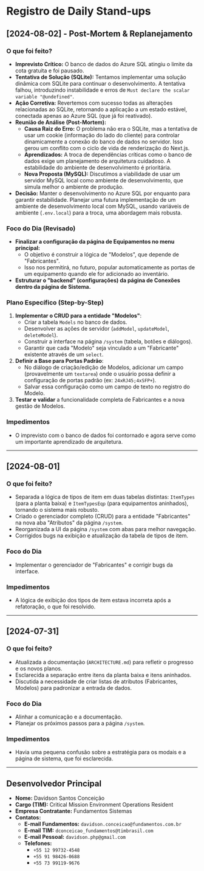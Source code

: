 # Registro de Daily Stand-ups

## [2024-08-02] - Post-Mortem & Replanejamento

### O que foi feito?
- **Imprevisto Crítico:** O banco de dados do Azure SQL atingiu o limite da cota gratuita e foi pausado.
- **Tentativa de Solução (SQLite):** Tentamos implementar uma solução dinâmica com SQLite para continuar o desenvolvimento. A tentativa falhou, introduzindo instabilidade e erros de `Must declare the scalar variable "@undefined"`.
- **Ação Corretiva:** Revertemos com sucesso todas as alterações relacionadas ao SQLite, retornando a aplicação a um estado estável, conectada apenas ao Azure SQL (que já foi reativado).
- **Reunião de Análise (Post-Mortem):**
  - **Causa Raiz do Erro:** O problema não era o SQLite, mas a tentativa de usar um cookie (informação do lado do cliente) para controlar dinamicamente a conexão do banco de dados no servidor. Isso gerou um conflito com o ciclo de vida de renderização do Next.js.
  - **Aprendizados:** A troca de dependências críticas como o banco de dados exige um planejamento de arquitetura cuidadoso. A estabilidade do ambiente de desenvolvimento é prioritária.
  - **Nova Proposta (MySQL):** Discutimos a viabilidade de usar um servidor MySQL local como ambiente de desenvolvimento, que simula melhor o ambiente de produção.
- **Decisão:** Manter o desenvolvimento no Azure SQL por enquanto para garantir estabilidade. Planejar uma futura implementação de um ambiente de desenvolvimento local com MySQL, usando variáveis de ambiente (`.env.local`) para a troca, uma abordagem mais robusta.

### Foco do Dia (Revisado)
- **Finalizar a configuração da página de Equipamentos no menu principal:**
  - O objetivo é construir a lógica de "Modelos", que depende de "Fabricantes".
  - Isso nos permitirá, no futuro, popular automaticamente as portas de um equipamento quando ele for adicionado ao inventário.
- **Estruturar o "backend" (configurações) da página de Conexões dentro da página de Sistema.**

### Plano Específico (Step-by-Step)
1.  **Implementar o CRUD para a entidade "Modelos"**:
    - Criar a tabela `Models` no banco de dados.
    - Desenvolver as ações de servidor (`addModel`, `updateModel`, `deleteModel`).
    - Construir a interface na página `/system` (tabela, botões e diálogos).
    - Garantir que cada "Modelo" seja vinculado a um "Fabricante" existente através de um `select`.
2.  **Definir a Base para Portas Padrão**:
    - No diálogo de criação/edição de Modelos, adicionar um campo (provavelmente um `textarea`) onde o usuário possa definir a configuração de portas padrão (ex: `24xRJ45;4xSFP+`).
    - Salvar essa configuração como um campo de texto no registro do Modelo.
3.  **Testar e validar** a funcionalidade completa de Fabricantes e a nova gestão de Modelos.

### Impedimentos
- O imprevisto com o banco de dados foi contornado e agora serve como um importante aprendizado de arquitetura.

---

## [2024-08-01]

### O que foi feito?
- Separada a lógica de tipos de item em duas tabelas distintas: `ItemTypes` (para a planta baixa) e `ItemTypesEqp` (para equipamentos aninhados), tornando o sistema mais robusto.
- Criado o gerenciador completo (CRUD) para a entidade "Fabricantes" na nova aba "Atributos" da página `/system`.
- Reorganizada a UI da página `/system` com abas para melhor navegação.
- Corrigidos bugs na exibição e atualização da tabela de tipos de item.

### Foco do Dia
- Implementar o gerenciador de "Fabricantes" e corrigir bugs da interface.

### Impedimentos
- A lógica de exibição dos tipos de item estava incorreta após a refatoração, o que foi resolvido.

---

## [2024-07-31]

### O que foi feito?
- Atualizada a documentação (`ARCHITECTURE.md`) para refletir o progresso e os novos planos.
- Esclarecida a separação entre itens da planta baixa e itens aninhados.
- Discutida a necessidade de criar listas de atributos (Fabricantes, Modelos) para padronizar a entrada de dados.

### Foco do Dia
- Alinhar a comunicação e a documentação.
- Planejar os próximos passos para a página `/system`.

### Impedimentos
- Havia uma pequena confusão sobre a estratégia para os modais e a página de sistema, que foi esclarecida.
---

## Desenvolvedor Principal

- **Nome:** Davidson Santos Conceição
- **Cargo (TIM):** Critical Mission Environment Operations Resident
- **Empresa Contratante:** Fundamentos Sistemas
- **Contatos:**
  - **E-mail Fundamentos:** `davidson.conceicao@fundamentos.com.br`
  - **E-mail TIM:** `dconceicao_fundamentos@timbrasil.com`
  - **E-mail Pessoal:** `davidson.php@gmail.com`
  - **Telefones:**
    - `+55 12 99732-4548`
    - `+55 91 98426-0688`
    - `+55 73 99119-9676`
